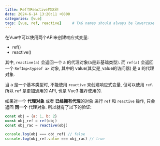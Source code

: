 ```yaml
---
title: Ref与Reactive的区别
date: 2024-6-14 13:20:11 +0800
categories: [vue]
tags: [vue, ref, reactive]     # TAG names should always be lowercase
---
```


在Vue中可以使用两个API来创建响应式变量:
- ref()
- reactive()

其中, `reactive(a)` 会返回一个 a 的代理对象(a是非基础类型).
而 `ref(a)` 会返回一个 `RefImp<typeof a>` 对象, 其中的 value(其实是_value的访问器) 是 a 的代理对象.

当 a 是一个基本类型时, 不能使用 `reactive` 来创建响应式变量, 但可以使用 `ref`. 所以 `ref` 是更加通用的 API, 也是 Vue3 推荐使用的.

如果对一个 **代理对象** 或者 **已经拥有代理**的对象 进行 `ref` 和 `reactive` 操作, 只会返回 **同一个** 代理对象. 所以就有了以下的验证:

```js
const obj = {a: 1, b: 2}
const obj_ref = ref(obj)
const obj_rac = reactive(obj)

console.log(obj === obj_ref) // false
console.log(obj_ref.value === obj_rac) // true
```